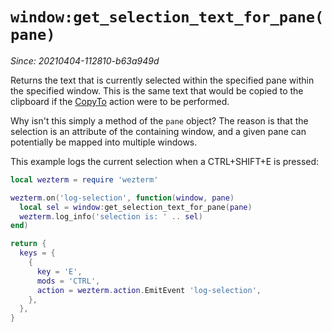 # `window:get_selection_text_for_pane(pane)`

*Since: 20210404-112810-b63a949d*

Returns the text that is currently selected within the specified pane within
the specified window.  This is the same text that would be copied to the
clipboard if the [CopyTo](../keyassignment/CopyTo.md) action were to be
performed.

Why isn't this simply a method of the `pane` object?  The reason is that the
selection is an attribute of the containing window, and a given pane can
potentially be mapped into multiple windows.

This example logs the current selection when a CTRL+SHIFT+E is pressed:

```lua
local wezterm = require 'wezterm'

wezterm.on('log-selection', function(window, pane)
  local sel = window:get_selection_text_for_pane(pane)
  wezterm.log_info('selection is: ' .. sel)
end)

return {
  keys = {
    {
      key = 'E',
      mods = 'CTRL',
      action = wezterm.action.EmitEvent 'log-selection',
    },
  },
}
```
